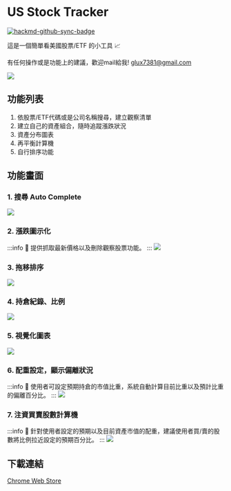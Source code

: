 # US Stock Tracker

[![hackmd-github-sync-badge](https://hackmd.io/6OhNEUMERZ-vq8lYO-zLmA/badge)](https://hackmd.io/6OhNEUMERZ-vq8lYO-zLmA)

這是一個簡單看美國股票/ETF 的小工具 :chart_with_upwards_trend:

有任何操作或是功能上的建議，歡迎mail給我!
glux7381@gmail.com

![](https://i.imgur.com/9Z6zYUW.gif)

## 功能列表
1. 依股票/ETF代碼或是公司名稱搜尋，建立觀察清單
2. 建立自己的資產組合，隨時追蹤漲跌狀況
3. 資產分布圖表
4. 再平衡計算機
5. 自行排序功能

## 功能畫面

### 1. 搜尋 Auto Complete

![](https://i.imgur.com/LYLavcl.png)

### 2. 漲跌圖示化
:::info
:notebook_with_decorative_cover: 提供抓取最新價格以及刪除觀察股票功能。
:::
![](https://i.imgur.com/qFvcpO4.png)

### 3. 拖移排序

![](https://i.imgur.com/YvftP8m.png)

### 4. 持倉紀錄、比例
![](https://i.imgur.com/McYGCRI.png)

### 5. 視覺化圖表
![](https://i.imgur.com/ugZDIUj.png)

### 6. 配重設定，顯示偏離狀況
:::info
:notebook_with_decorative_cover: 使用者可設定預期持倉的市值比重，系統自動計算目前比重以及預計比重的偏離百分比。
:::
![](https://i.imgur.com/Rf7nCCo.png)

### 7. 注資買賣股數計算機
:::info
:notebook_with_decorative_cover: 針對使用者設定的預期以及目前資產市值的配重，建議使用者買/賣的股數將比例拉近設定的預期百分比。
:::
![](https://i.imgur.com/eH3gL6r.png)


## 下載連結

[Chrome Web Store](https://chrome.google.com/webstore/detail/us-stock-tracker/jjkiinjlfddnfbpmegolhhibgpcmmfdi?hl=zh-TW&authuser=0)
